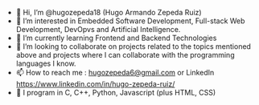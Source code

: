 - 👋 Hi, I’m @hugozepeda18 (Hugo Armando Zepeda Ruiz)
- 👀 I’m interested in Embedded Software Development, Full-stack Web Development, DevOpvs and Artificial Intelligence. 
- 🌱 I’m currently learning Frontend and Backend Technologies
- 💞️ I’m looking to collaborate on projects related to the topics mentioned above and projects where I can collaborate with the programming languages I know. 
- 📫 How to reach me : hugozepeda6@gmail.com or LinkedIn https://www.linkedin.com/in/hugo-zepeda-ruiz/ 
- 👀 I program in C, C++, Python, Javascript (plus HTML, CSS) 

<!---
hugozepeda18/hugozepeda18 is a ✨ special ✨ repository because its `README.md` (this file) appears on your GitHub profile.
You can click the Preview link to take a look at your changes.
--->
